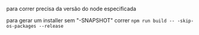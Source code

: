 para correr precisa da versão do node especificada

para gerar um installer sem "-SNAPSHOT" correr `npm run build -- -skip-os-packages --release`
